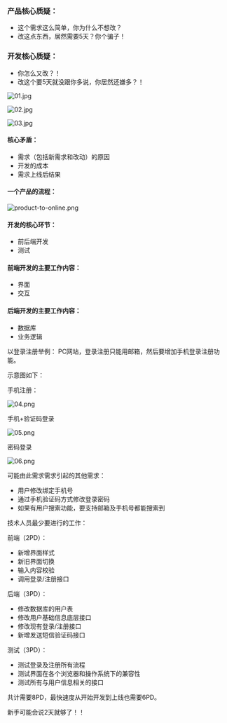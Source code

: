 ### 产品核心质疑：
* 这个需求这么简单，你为什么不想改？
* 改这点东西，居然需要5天？你个骗子！

### 开发核心质疑：
* 你怎么又改？！
* 改这个要5天就没跟你多说，你居然还嫌多？！


![01.jpg](./images/01.jpg)

![02.jpg](./images/02.jpg)

![03.jpg](./images/03.jpg)

#### 核心矛盾：
* 需求（包括新需求和改动）的原因
* 开发的成本
* 需求上线后结果

#### 一个产品的流程：

![product-to-online.png](./images/product-to-online.png)


#### 开发的核心环节：
* 前后端开发
* 测试

#### 前端开发的主要工作内容：
* 界面
* 交互

#### 后端开发的主要工作内容：
* 数据库
* 业务逻辑

以登录注册举例：
PC网站，登录注册只能用邮箱，然后要增加手机登录注册功能。

示意图如下：

手机注册：

![04.png](./images/04.png)


手机+验证码登录

![05.png](./images/05.png)

密码登录

![06.png](./images/06.png)


可能由此需求需求引起的其他需求：
* 用户修改绑定手机号
* 通过手机验证码方式修改登录密码
* 如果有用户搜索功能，要支持邮箱及手机号都能搜索到

技术人员最少要进行的工作：

前端（2PD）：
* 新增界面样式
* 新旧界面切换
* 输入内容校验
* 调用登录/注册接口

后端（3PD）：
* 修改数据库的用户表
* 修改用户基础信息底层接口
* 修改现有登录/注册接口
* 新增发送短信验证码接口

测试（3PD）：
* 测试登录及注册所有流程
* 测试界面在各个浏览器和操作系统下的兼容性
* 测试所有与用户信息相关的接口


共计需要8PD，最快速度从开始开发到上线也需要6PD。

新手可能会说2天就够了！！






